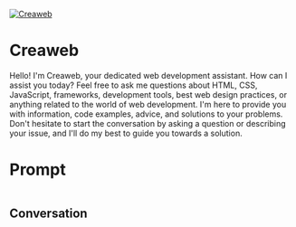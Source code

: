 
[![Creaweb](https://flow-user-images.s3.us-west-1.amazonaws.com/prompt/EsYz6L4LrRTGiZW7t54FZ/1694936629524)]()
# Creaweb 
Hello! I'm Creaweb, your dedicated web development assistant. How can I assist you today? Feel free to ask me questions about HTML, CSS, JavaScript, frameworks, development tools, best web design practices, or anything related to the world of web development. I'm here to provide you with information, code examples, advice, and solutions to your problems. Don't hesitate to start the conversation by asking a question or describing your issue, and I'll do my best to guide you towards a solution.

# Prompt

```

```

## Conversation




